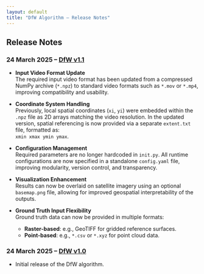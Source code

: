 ```yaml
---
layout: default
title: "DfW Algorithm – Release Notes"
---
```


## Release Notes


### 24 March 2025 – [DfW v1.1](https://doi.org/10.5281/zenodo.15861158)
- **Input Video Format Update**  
  The required input video format has been updated from a compressed NumPy archive (`*.npz`) to standard video formats such as `*.mov` or `*.mp4`, improving compatibility and usability.

- **Coordinate System Handling**  
  Previously, local spatial coordinates (`xi`, `yi`) were embedded within the `.npz` file as 2D arrays matching the video resolution. In the updated version, spatial referencing is now provided via a separate `extent.txt` file, formatted as:  
  `xmin xmax ymin ymax`.

- **Configuration Management**  
  Required parameters are no longer hardcoded in `init.py`. All runtime configurations are now specified in a standalone `config.yaml` file, improving modularity, version control, and transparency.

- **Visualization Enhancement**  
  Results can now be overlaid on satellite imagery using an optional `basemap.png` file, allowing for improved geospatial interpretability of the outputs.

- **Ground Truth Input Flexibility**  
  Ground truth data can now be provided in multiple formats:
  - **Raster-based**: e.g., GeoTIFF for gridded reference surfaces.
  - **Point-based**: e.g., `*.csv` or `*.xyz` for point cloud data.

### 24 March 2025 – [DfW v1.0](https://doi.org/10.5281/zenodo.15075314)
- Initial release of the DfW algorithm.
